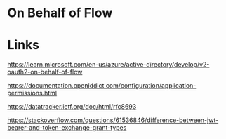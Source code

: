 # On Behalf of Flow 

# Links

https://learn.microsoft.com/en-us/azure/active-directory/develop/v2-oauth2-on-behalf-of-flow

https://documentation.openiddict.com/configuration/application-permissions.html

https://datatracker.ietf.org/doc/html/rfc8693

https://stackoverflow.com/questions/61536846/difference-between-jwt-bearer-and-token-exchange-grant-types